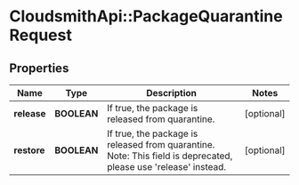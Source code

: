# CloudsmithApi::PackageQuarantineRequest

## Properties
Name | Type | Description | Notes
------------ | ------------- | ------------- | -------------
**release** | **BOOLEAN** | If true, the package is released from quarantine. | [optional] 
**restore** | **BOOLEAN** | If true, the package is released from quarantine. Note: This field is deprecated, please use &#39;release&#39; instead. | [optional] 


